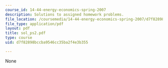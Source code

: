 ```yaml
---
course_id: 14-44-energy-economics-spring-2007
description: Solutions to assigned homework problems.
file_location: /coursemedia/14-44-energy-economics-spring-2007/d7f82898bccba9546cc35ba2f4e3b355_sol_ps2.pdf
file_type: application/pdf
layout: pdf
title: sol_ps2.pdf
type: course
uid: d7f82898bccba9546cc35ba2f4e3b355

---
```

None